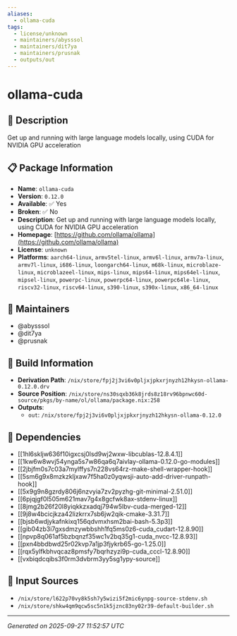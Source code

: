 ```yaml
---
aliases:
  - ollama-cuda
tags:
  - license/unknown
  - maintainers/abysssol
  - maintainers/dit7ya
  - maintainers/prusnak
  - outputs/out
---
```


# ollama-cuda

## 📝 Description

Get up and running with large language models locally, using CUDA for NVIDIA GPU acceleration

## 📋 Package Information

- **Name**: `ollama-cuda`
- **Version**: `0.12.0`
- **Available**: ✅ Yes
- **Broken**: ✅ No
- **Description**: Get up and running with large language models locally, using CUDA for NVIDIA GPU acceleration
- **Homepage**: [https://github.com/ollama/ollama](https://github.com/ollama/ollama)
- **License**: `unknown`
- **Platforms**: `aarch64-linux`, `armv5tel-linux`, `armv6l-linux`, `armv7a-linux`, `armv7l-linux`, `i686-linux`, `loongarch64-linux`, `m68k-linux`, `microblaze-linux`, `microblazeel-linux`, `mips-linux`, `mips64-linux`, `mips64el-linux`, `mipsel-linux`, `powerpc-linux`, `powerpc64-linux`, `powerpc64le-linux`, `riscv32-linux`, `riscv64-linux`, `s390-linux`, `s390x-linux`, `x86_64-linux`
## 👥 Maintainers

- @abysssol
- @dit7ya
- @prusnak


## 🔧 Build Information

- **Derivation Path**: `/nix/store/fpj2j3vi6v0pljxjpkxrjnyzh12hkysn-ollama-0.12.0.drv`
- **Source Position**: `/nix/store/ns30sqxb36k8jrds8z18rv96bpnwc60d-source/pkgs/by-name/ol/ollama/package.nix:258`
- **Outputs**:
  - `out`:  `/nix/store/fpj2j3vi6v0pljxjpkxrjnyzh12hkysn-ollama-0.12.0`

## 🔗 Dependencies

- [[1hl6skljw636f10igxcsj0lsd9wj2wxw-libcublas-12.8.4.1]]
- [[1kw6w8wvj54ynga5s7w86qa6q7aivlay-ollama-0.12.0-go-modules]]
- [[2jbjfm0s7c03a7mylffys7n228vs64rz-make-shell-wrapper-hook]]
- [[5sm6g9x8mzkzkljxaw7f5ha0z0yqwsji-auto-add-driver-runpath-hook]]
- [[5x9g9n8gzrdy806j6nzvyia7zv2pyzhg-git-minimal-2.51.0]]
- [[6pjqjgf0l505m621mav7g4x8gcfwk8ax-stdenv-linux]]
- [[8jmg2b26f20l8yiqkkzxadqj794w5lbv-cuda-merged-12]]
- [[9j8w4bcicjkza42lizkrrx7sb6jw2qik-cmake-3.31.7]]
- [[bjsb6wdjykafnkixq156qdvmxhsm2bai-bash-5.3p3]]
- [[gib04zb3i7gxsdmzywbbshh1fq5ms0z6-cuda_cudart-12.8.90]]
- [[npvp8q061af5bzbqnzf35wc1v2bq35g1-cuda_nvcc-12.8.93]]
- [[pxn4bbdbwd25r02kvp7a1jp3fjykrb65-go-1.25.0]]
- [[rqx5ylfkbhvqcaz8pmsfy7bqrhzyzi9p-cuda_cccl-12.8.90]]
- [[vxbiqdcqibs3f0rm3dvbrm3yy5sg1ypy-source]]

## 📁 Input Sources

- `/nix/store/l622p70vy8k5sh7y5wizi5f2mic6ynpg-source-stdenv.sh`
- `/nix/store/shkw4qm9qcw5sc5n1k5jznc83ny02r39-default-builder.sh`

---
*Generated on 2025-09-27 11:52:57 UTC*
